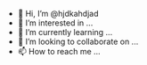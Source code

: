 - 👋 Hi, I’m @hjdkahdjad
- 👀 I’m interested in ...
- 🌱 I’m currently learning ...
- 💞️ I’m looking to collaborate on ...
- 📫 How to reach me ...

<!---
hjdkahdjad/hjdkahdjad is a ✨ special ✨ repository because its `README.md` (this file) appears on your GitHub profile.
You can click the Preview link to take a look at your changes.
--->
